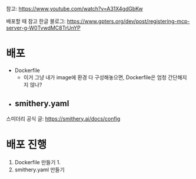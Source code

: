 참고: https://www.youtube.com/watch?v=A31X4gdGbKw


배포할 때 참고 한글 블로그: https://www.gpters.org/dev/post/registering-mcp-server-g-W0TvwdMC8TrUnYP

# 배포
- Dockerfile
	- 이거 그냥 내가 image에 환경 다 구성해놓으면, Dockerfile은 엄청 간단해지지 않나?
- smithery.yaml
	- 
스미더리 공식 글: https://smithery.ai/docs/config


# 배포 진행
1. Dockerfile 만들기
	1. 
2. smithery.yaml 만들기
